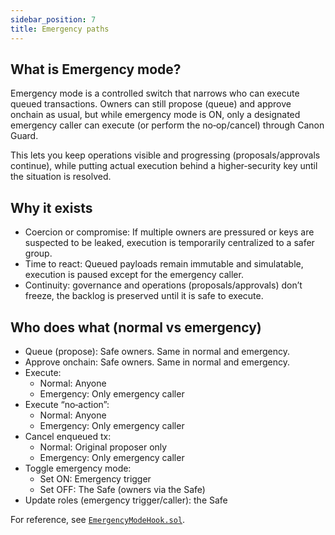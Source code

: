 ```yaml
---
sidebar_position: 7
title: Emergency paths
---
```


## What is Emergency mode?

Emergency mode is a controlled switch that narrows who can execute queued transactions. Owners can still propose (queue) and approve onchain as usual, but while emergency mode is ON, only a designated emergency caller can execute (or perform the no‑op/cancel) through Canon Guard.

This lets you keep operations visible and progressing (proposals/approvals continue), while putting actual execution behind a higher‑security key until the situation is resolved.

## Why it exists

- Coercion or compromise: If multiple owners are pressured or keys are suspected to be leaked, execution is temporarily centralized to a safer group.
- Time to react: Queued payloads remain immutable and simulatable, execution is paused except for the emergency caller.
- Continuity: governance and operations (proposals/approvals) don’t freeze, the backlog is preserved until it is safe to execute.

## Who does what (normal vs emergency)

- Queue (propose): Safe owners. Same in normal and emergency.
- Approve onchain: Safe owners. Same in normal and emergency.
- Execute:
  - Normal: Anyone
  - Emergency: Only emergency caller
- Execute “no‑action”:
  - Normal: Anyone
  - Emergency: Only emergency caller
- Cancel enqueued tx:
  - Normal: Original proposer only
  - Emergency: Only emergency caller
- Toggle emergency mode:
  - Set ON: Emergency trigger
  - Set OFF: The Safe (owners via the Safe)
- Update roles (emergency trigger/caller): the Safe

For reference, see [`EmergencyModeHook.sol`](https://github.com/defi-wonderland/canon-guard/blob/dev/src/contracts/EmergencyModeHook.sol).